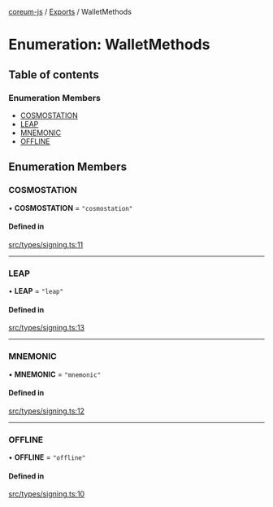 [coreum-js](../README.md) / [Exports](../modules.md) / WalletMethods

# Enumeration: WalletMethods

## Table of contents

### Enumeration Members

- [COSMOSTATION](WalletMethods.md#cosmostation)
- [LEAP](WalletMethods.md#leap)
- [MNEMONIC](WalletMethods.md#mnemonic)
- [OFFLINE](WalletMethods.md#offline)

## Enumeration Members

### COSMOSTATION

• **COSMOSTATION** = ``"cosmostation"``

#### Defined in

[src/types/signing.ts:11](https://github.com/PyramydLabs/coreum-js/blob/37d165f/src/types/signing.ts#L11)

___

### LEAP

• **LEAP** = ``"leap"``

#### Defined in

[src/types/signing.ts:13](https://github.com/PyramydLabs/coreum-js/blob/37d165f/src/types/signing.ts#L13)

___

### MNEMONIC

• **MNEMONIC** = ``"mnemonic"``

#### Defined in

[src/types/signing.ts:12](https://github.com/PyramydLabs/coreum-js/blob/37d165f/src/types/signing.ts#L12)

___

### OFFLINE

• **OFFLINE** = ``"offline"``

#### Defined in

[src/types/signing.ts:10](https://github.com/PyramydLabs/coreum-js/blob/37d165f/src/types/signing.ts#L10)
